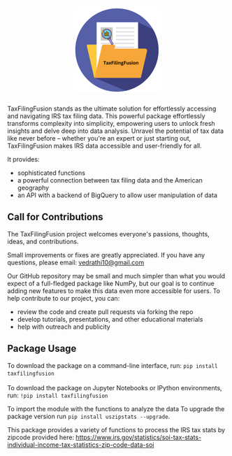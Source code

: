 <h1 align="center">
<img src="https://raw.githubusercontent.com/vrathi101/uszipstats/main/TaxFilingFusion.png" alt="Project Logo" height="200" width="200" style="display: inline-block;">
</h1><be>

TaxFilingFusion stands as the ultimate solution for effortlessly accessing and navigating IRS tax filing data. This powerful package effortlessly transforms complexity into simplicity, empowering users to unlock fresh insights and delve deep into data analysis. Unravel the potential of tax data like never before – whether you're an expert or just starting out, TaxFilingFusion makes IRS data accessible and user-friendly for all.


It provides:
- sophisticated functions
- a powerful connection between tax filing data and the American geography
- an API with a backend of BigQuery to allow user manipulation of data

Call for Contributions
----------------------

The TaxFilingFusion project welcomes everyone's passions, thoughts, ideas, and contributions.

Small improvements or fixes are greatly appreciated. 
If you have any questions, please email: vedrathi10@gmail.com

Our GitHub repository may be small and much simpler than what you would expect of a full-fledged package like NumPy,
but our goal is to continue adding new features to make this data even more accessible for users.
To help contribute to our project, you can:
- review the code and create pull requests via forking the repo
- develop tutorials, presentations, and other educational materials
- help with outreach and publicity


Package Usage
----------------------
To download the package on a command-line interface, run:
    `pip install taxfilingfusion`
<br>  
To download the package on Jupyter Notebooks or IPython environments, run:
    `!pip install taxfilingfusion`
    
To import the module with the functions to analyze the data
To upgrade the package version run `pip install uszipstats --upgrade`.



This package provides a variety of functions to process the IRS tax stats by zipcode provided here: https://www.irs.gov/statistics/soi-tax-stats-individual-income-tax-statistics-zip-code-data-soi
